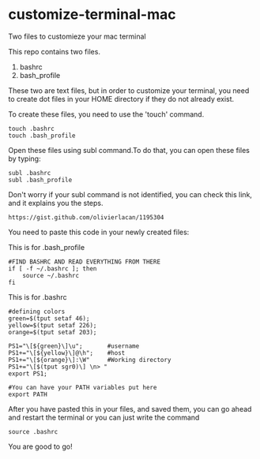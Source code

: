 # customize-terminal-mac
Two files to customieze your mac terminal

This repo contains two files. 
1. bashrc
2. bash_profile

These two are text files, but in order to customize your terminal, you need to create dot files in your HOME directory if they do not already exist. 

To create these files, you need to use the 'touch' command.

    touch .bashrc
    touch .bash_profile
    
Open these files using subl command.To do that, you can open these files by typing:

    subl .bashrc
    subl .bash_profile


Don't worry if your subl command is not identified, you can check this link, and it explains you the steps. 
      
    https://gist.github.com/olivierlacan/1195304

You need to paste this code in your newly created files:

This is for .bash_profile
    
    #FIND BASHRC AND READ EVERYTHING FROM THERE
    if [ -f ~/.bashrc ]; then
        source ~/.bashrc
    fi
    
This is for .bashrc

    #defining colors
    green=$(tput setaf 46);
    yellow=$(tput setaf 226);
    orange=$(tput setaf 203);

    PS1="\[${green}\]\u";       #username
    PS1+="\[${yellow}\]@\h";    #host
    PS1+="\[${orange}\]:\W"     #Working directory
    PS1+="\[$(tput sgr0)\] \n> "
    export PS1;

    #You can have your PATH variables put here
    export PATH

After you have pasted this in your files, and saved them, you can go ahead and restart the terminal or you can just write the command

    source .bashrc
    
You are good to go! 
